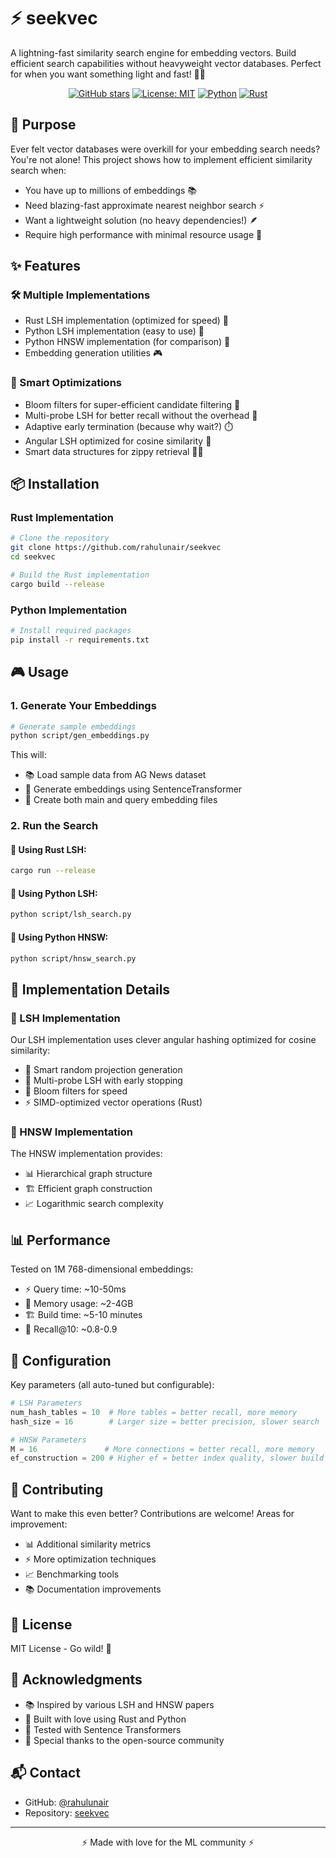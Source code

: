 # ⚡ seekvec

A lightning-fast similarity search engine for embedding vectors. Build efficient search capabilities without heavyweight vector databases. Perfect for when you want something light and fast! 🏃‍♂️

<div align="center">

[![GitHub stars](https://img.shields.io/github/stars/rahulunair/seekvec?style=social)](https://github.com/rahulunair/seekvec/stargazers)
[![License: MIT](https://img.shields.io/badge/License-MIT-yellow.svg)](https://opensource.org/licenses/MIT)
[![Python](https://img.shields.io/badge/python-3.8+-blue.svg)](https://www.python.org/downloads/)
[![Rust](https://img.shields.io/badge/rust-stable-orange.svg)](https://www.rust-lang.org/)

</div>

## 🎯 Purpose

Ever felt vector databases were overkill for your embedding search needs? You're not alone! This project shows how to implement efficient similarity search when:
- You have up to millions of embeddings 📚
- Need blazing-fast approximate nearest neighbor search ⚡
- Want a lightweight solution (no heavy dependencies!) 🪶
- Require high performance with minimal resource usage 💪

## ✨ Features

### 🛠️ Multiple Implementations
- Rust LSH implementation (optimized for speed) 🦀
- Python LSH implementation (easy to use) 🐍
- Python HNSW implementation (for comparison) 🔄
- Embedding generation utilities 🎮

### 🎨 Smart Optimizations
- Bloom filters for super-efficient candidate filtering 🌸
- Multi-probe LSH for better recall without the overhead 🎯
- Adaptive early termination (because why wait?) ⏱️
- Angular LSH optimized for cosine similarity 📐
- Smart data structures for zippy retrieval 🏃‍♀️

## 📦 Installation

### Rust Implementation
```bash
# Clone the repository
git clone https://github.com/rahulunair/seekvec
cd seekvec

# Build the Rust implementation
cargo build --release
```

### Python Implementation
```bash
# Install required packages
pip install -r requirements.txt
```

## 🎮 Usage

### 1. Generate Your Embeddings
```bash
# Generate sample embeddings
python script/gen_embeddings.py
```

This will:
- 📚 Load sample data from AG News dataset
- 🤖 Generate embeddings using SentenceTransformer
- 💾 Create both main and query embedding files

### 2. Run the Search

#### 🦀 Using Rust LSH:
```bash
cargo run --release
```

#### 🐍 Using Python LSH:
```bash
python script/lsh_search.py
```

#### 🔄 Using Python HNSW:
```bash
python script/hnsw_search.py
```

## 🎯 Implementation Details

### 🎨 LSH Implementation
Our LSH implementation uses clever angular hashing optimized for cosine similarity:
- 🎲 Smart random projection generation
- 🎯 Multi-probe LSH with early stopping
- 🌸 Bloom filters for speed
- ⚡ SIMD-optimized vector operations (Rust)

### 🌳 HNSW Implementation
The HNSW implementation provides:
- 📊 Hierarchical graph structure
- 🏗️ Efficient graph construction
- 📈 Logarithmic search complexity

## 📊 Performance

Tested on 1M 768-dimensional embeddings:
- ⚡ Query time: ~10-50ms
- 💾 Memory usage: ~2-4GB
- 🏗️ Build time: ~5-10 minutes
- 🎯 Recall@10: ~0.8-0.9

## 🔧 Configuration

Key parameters (all auto-tuned but configurable):
```python
# LSH Parameters
num_hash_tables = 10  # More tables = better recall, more memory
hash_size = 16        # Larger size = better precision, slower search

# HNSW Parameters
M = 16               # More connections = better recall, more memory
ef_construction = 200 # Higher ef = better index quality, slower build
```

## 🤝 Contributing

Want to make this even better? Contributions are welcome! Areas for improvement:
- 📊 Additional similarity metrics
- ⚡ More optimization techniques
- 📈 Benchmarking tools
- 📚 Documentation improvements

## 📄 License

MIT License - Go wild! 🎉

## 👏 Acknowledgments

- 📚 Inspired by various LSH and HNSW papers
- 🦀 Built with love using Rust and Python
- 🤗 Tested with Sentence Transformers
- 🌟 Special thanks to the open-source community

## 📬 Contact

- GitHub: [@rahulunair](https://github.com/rahulunair)
- Repository: [seekvec](https://github.com/rahulunair/seekvec)

---
<div align="center">
⚡ Made with love for the ML community ⚡
</div>